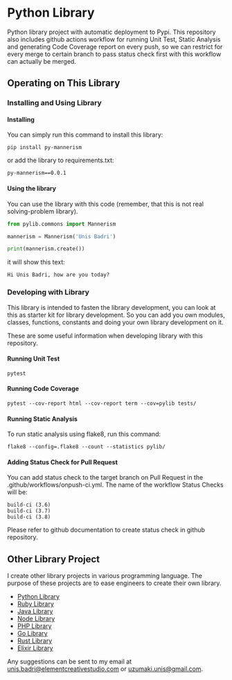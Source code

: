 # Python Library

Python library project with automatic deployment to Pypi. This repository also includes github actions workflow for running Unit Test, Static Analysis and generating Code Coverage report on every push, so we can restrict for every merge to certain branch to pass status check first with this workflow can actually be merged.

## Operating on This Library

### Installing and Using Library

#### Installing

You can simply run this command to install this library:

`pip install py-mannerism`

or add the library to requirements.txt:

`py-mannerism==0.0.1`

#### Using the library

You can use the library with this code (remember, that this is not real solving-problem library).

```python
from pylib.commons import Mannerism

mannerism = Mannerism('Unis Badri')

print(mannerism.create())
```

it will show this text:

`Hi Unis Badri, how are you today?`

### Developing with Library

This library is intended to fasten the library development, you can look at this as starter kit for library development. So you can add you own modules, classes, functions, constants and doing your own library development on it.

These are some useful information when developing library with this repository.

#### Running Unit Test

`pytest`

#### Running Code Coverage

`pytest --cov-report html --cov-report term --cov=pylib tests/`

#### Running Static Analysis

To run static analysis using flake8, run this command:

`flake8 --config=.flake8 --count --statistics pylib/`

#### Adding Status Check for Pull Request

You can add status check to the target branch on Pull Request in the .github/workflows/onpush-ci.yml. The name of the workflow Status Checks will be:

```
build-ci (3.6)
build-ci (3.7)
build-ci (3.8)
```

Please refer to github documentation to create status check in github repository.

## Other Library Project

I create other library projects in various programming language. The purpose of these projects are to ease engineers to create their own library.

- [Python Library](https://github.com/namikazebadri/PythonLibrary)
- [Ruby Library](https://github.com/namikazebadri/RubyLibrary)
- [Java Library](https://github.com/namikazebadri/JavaLibrary)
- [Node Library](https://github.com/namikazebadri/NodeLibrary)
- [PHP Library](https://github.com/namikazebadri/PHPLibrary)
- [Go Library](https://github.com/namikazebadri/GoLibrary)
- [Rust Library](https://github.com/namikazebadri/RustLibrary)
- [Elixir Library](https://github.com/namikazebadri/ElixirLibrary)

Any suggestions can be sent to my email at [unis.badri@elementcreativestudio.com](mailto:unis.badri@elementcreativestudio.com) or [uzumaki.unis@gmail.com](mailto:uzumaki.unis@gmail.com).
